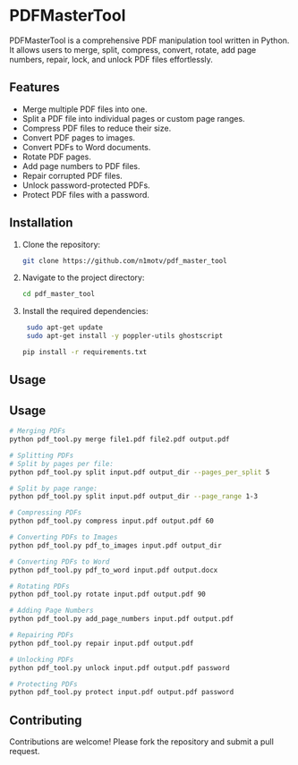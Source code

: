 # PDFMasterTool

PDFMasterTool is a comprehensive PDF manipulation tool written in Python. It allows users to merge, split, compress, convert, rotate, add page numbers, repair, lock, and unlock PDF files effortlessly.

## Features
- Merge multiple PDF files into one.
- Split a PDF file into individual pages or custom page ranges.
- Compress PDF files to reduce their size.
- Convert PDF pages to images.
- Convert PDFs to Word documents.
- Rotate PDF pages.
- Add page numbers to PDF files.
- Repair corrupted PDF files.
- Unlock password-protected PDFs.
- Protect PDF files with a password.

## Installation
1. Clone the repository:
    ```sh
    git clone https://github.com/n1motv/pdf_master_tool
    ```
2. Navigate to the project directory:
    ```sh
    cd pdf_master_tool
    ```
3. Install the required dependencies:
   ```sh
    sudo apt-get update
    sudo apt-get install -y poppler-utils ghostscript
    ```
    ```sh
    pip install -r requirements.txt
    ```

## Usage

## Usage
```sh
# Merging PDFs
python pdf_tool.py merge file1.pdf file2.pdf output.pdf

# Splitting PDFs
# Split by pages per file:
python pdf_tool.py split input.pdf output_dir --pages_per_split 5

# Split by page range:
python pdf_tool.py split input.pdf output_dir --page_range 1-3

# Compressing PDFs
python pdf_tool.py compress input.pdf output.pdf 60

# Converting PDFs to Images
python pdf_tool.py pdf_to_images input.pdf output_dir

# Converting PDFs to Word
python pdf_tool.py pdf_to_word input.pdf output.docx

# Rotating PDFs
python pdf_tool.py rotate input.pdf output.pdf 90

# Adding Page Numbers
python pdf_tool.py add_page_numbers input.pdf output.pdf

# Repairing PDFs
python pdf_tool.py repair input.pdf output.pdf

# Unlocking PDFs
python pdf_tool.py unlock input.pdf output.pdf password

# Protecting PDFs
python pdf_tool.py protect input.pdf output.pdf password
```

## Contributing
Contributions are welcome! Please fork the repository and submit a pull request.
